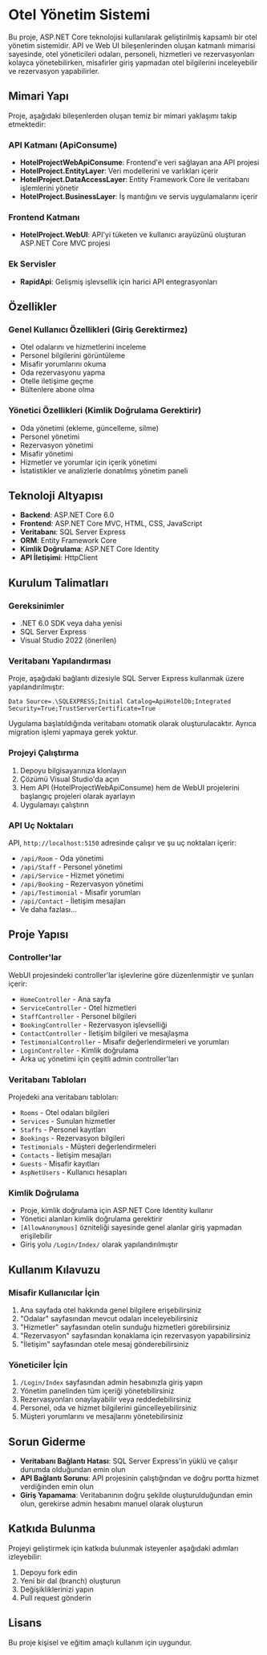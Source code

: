 # Otel Yönetim Sistemi

Bu proje, ASP.NET Core teknolojisi kullanılarak geliştirilmiş kapsamlı bir otel yönetim sistemidir. API ve Web UI bileşenlerinden oluşan katmanlı mimarisi sayesinde, otel yöneticileri odaları, personeli, hizmetleri ve rezervasyonları kolayca yönetebilirken, misafirler giriş yapmadan otel bilgilerini inceleyebilir ve rezervasyon yapabilirler.

## Mimari Yapı

Proje, aşağıdaki bileşenlerden oluşan temiz bir mimari yaklaşımı takip etmektedir:

### API Katmanı (ApiConsume)
- **HotelProjectWebApiConsume**: Frontend'e veri sağlayan ana API projesi
- **HotelProject.EntityLayer**: Veri modellerini ve varlıkları içerir
- **HotelProject.DataAccessLayer**: Entity Framework Core ile veritabanı işlemlerini yönetir
- **HotelProject.BusinessLayer**: İş mantığını ve servis uygulamalarını içerir

### Frontend Katmanı
- **HotelProject.WebUI**: API'yi tüketen ve kullanıcı arayüzünü oluşturan ASP.NET Core MVC projesi

### Ek Servisler
- **RapidApi**: Gelişmiş işlevsellik için harici API entegrasyonları

## Özellikler

### Genel Kullanıcı Özellikleri (Giriş Gerektirmez)
- Otel odalarını ve hizmetlerini inceleme
- Personel bilgilerini görüntüleme
- Misafir yorumlarını okuma
- Oda rezervasyonu yapma
- Otelle iletişime geçme
- Bültenlere abone olma

### Yönetici Özellikleri (Kimlik Doğrulama Gerektirir)
- Oda yönetimi (ekleme, güncelleme, silme)
- Personel yönetimi
- Rezervasyon yönetimi
- Misafir yönetimi
- Hizmetler ve yorumlar için içerik yönetimi
- İstatistikler ve analizlerle donatılmış yönetim paneli

## Teknoloji Altyapısı

- **Backend**: ASP.NET Core 6.0
- **Frontend**: ASP.NET Core MVC, HTML, CSS, JavaScript
- **Veritabanı**: SQL Server Express
- **ORM**: Entity Framework Core
- **Kimlik Doğrulama**: ASP.NET Core Identity
- **API İletişimi**: HttpClient

## Kurulum Talimatları

### Gereksinimler
- .NET 6.0 SDK veya daha yenisi
- SQL Server Express
- Visual Studio 2022 (önerilen)

### Veritabanı Yapılandırması
Proje, aşağıdaki bağlantı dizesiyle SQL Server Express kullanmak üzere yapılandırılmıştır:
```
Data Source=.\SQLEXPRESS;Initial Catalog=ApiHotelDb;Integrated Security=True;TrustServerCertificate=True
```

Uygulama başlatıldığında veritabanı otomatik olarak oluşturulacaktır. Ayrıca migration işlemi yapmaya gerek yoktur.

### Projeyi Çalıştırma
1. Depoyu bilgisayarınıza klonlayın
2. Çözümü Visual Studio'da açın
3. Hem API (HotelProjectWebApiConsume) hem de WebUI projelerini başlangıç projeleri olarak ayarlayın
4. Uygulamayı çalıştırın

### API Uç Noktaları
API, `http://localhost:5150` adresinde çalışır ve şu uç noktaları içerir:
- `/api/Room` - Oda yönetimi
- `/api/Staff` - Personel yönetimi
- `/api/Service` - Hizmet yönetimi
- `/api/Booking` - Rezervasyon yönetimi
- `/api/Testimonial` - Misafir yorumları
- `/api/Contact` - İletişim mesajları
- Ve daha fazlası...

## Proje Yapısı

### Controller'lar
WebUI projesindeki controller'lar işlevlerine göre düzenlenmiştir ve şunları içerir:
- `HomeController` - Ana sayfa
- `ServiceController` - Otel hizmetleri
- `StaffController` - Personel bilgileri
- `BookingController` - Rezervasyon işlevselliği
- `ContactController` - İletişim bilgileri ve mesajlaşma
- `TestimonialController` - Misafir değerlendirmeleri ve yorumları
- `LoginController` - Kimlik doğrulama
- Arka uç yönetimi için çeşitli admin controller'ları

### Veritabanı Tabloları
Projedeki ana veritabanı tabloları:
- `Rooms` - Otel odaları bilgileri
- `Services` - Sunulan hizmetler
- `Staffs` - Personel kayıtları
- `Bookings` - Rezervasyon bilgileri
- `Testimonials` - Müşteri değerlendirmeleri
- `Contacts` - İletişim mesajları
- `Guests` - Misafir kayıtları
- `AspNetUsers` - Kullanıcı hesapları

### Kimlik Doğrulama
- Proje, kimlik doğrulama için ASP.NET Core Identity kullanır
- Yönetici alanları kimlik doğrulama gerektirir
- `[AllowAnonymous]` özniteliği sayesinde genel alanlar giriş yapmadan erişilebilir
- Giriş yolu `/Login/Index/` olarak yapılandırılmıştır

## Kullanım Kılavuzu

### Misafir Kullanıcılar İçin
1. Ana sayfada otel hakkında genel bilgilere erişebilirsiniz
2. "Odalar" sayfasından mevcut odaları inceleyebilirsiniz
3. "Hizmetler" sayfasından otelin sunduğu hizmetleri görebilirsiniz
4. "Rezervasyon" sayfasından konaklama için rezervasyon yapabilirsiniz
5. "İletişim" sayfasından otele mesaj gönderebilirsiniz

### Yöneticiler İçin
1. `/Login/Index` sayfasından admin hesabınızla giriş yapın
2. Yönetim panelinden tüm içeriği yönetebilirsiniz
3. Rezervasyonları onaylayabilir veya reddedebilirsiniz
4. Personel, oda ve hizmet bilgilerini güncelleyebilirsiniz
5. Müşteri yorumlarını ve mesajlarını yönetebilirsiniz

## Sorun Giderme

- **Veritabanı Bağlantı Hatası**: SQL Server Express'in yüklü ve çalışır durumda olduğundan emin olun
- **API Bağlantı Sorunu**: API projesinin çalıştığından ve doğru portta hizmet verdiğinden emin olun
- **Giriş Yapamama**: Veritabanının doğru şekilde oluşturulduğundan emin olun, gerekirse admin hesabını manuel olarak oluşturun

## Katkıda Bulunma
Projeyi geliştirmek için katkıda bulunmak isteyenler aşağıdaki adımları izleyebilir:
1. Depoyu fork edin
2. Yeni bir dal (branch) oluşturun
3. Değişikliklerinizi yapın
4. Pull request gönderin

## Lisans
Bu proje kişisel ve eğitim amaçlı kullanım için uygundur.
